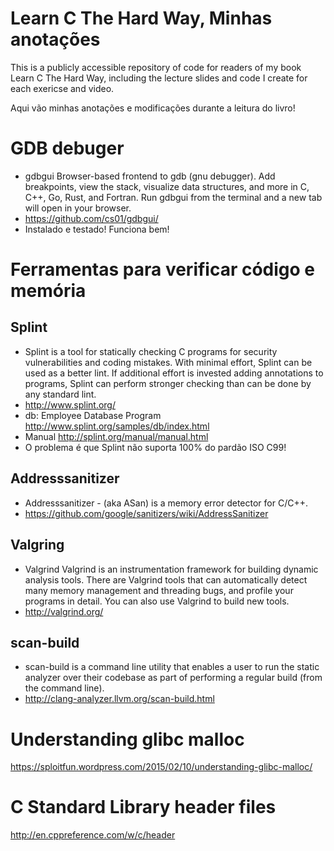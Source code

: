 Learn C The Hard Way, Minhas anotações
==============================

This is a publicly accessible repository of code for readers of my book Learn C The Hard Way, including the lecture slides and code I create for each exericse and video.

Aqui vão minhas anotações e modificações durante a leitura do livro!

GDB debuger
===========

* gdbgui Browser-based frontend to gdb (gnu debugger). Add breakpoints, view the stack, visualize data structures, and more in C, C++, Go, Rust, and Fortran. Run gdbgui from the terminal and a new tab will open in your browser.
* https://github.com/cs01/gdbgui/
* Instalado e testado! Funciona bem!

Ferramentas para verificar código e memória
===========================================

Splint
------
* Splint is a tool for statically checking C programs for security vulnerabilities and coding mistakes. With minimal effort, Splint can be used as a better lint. If additional effort is invested adding annotations to programs, Splint can perform stronger checking than can be done by any standard lint.
* http://www.splint.org/
* db: Employee Database Program http://www.splint.org/samples/db/index.html
* Manual http://splint.org/manual/manual.html
* O problema é que Splint não suporta 100% do pardão ISO C99!

Addresssanitizer
----------------
* Addresssanitizer - (aka ASan) is a memory error detector for C/C++.
* https://github.com/google/sanitizers/wiki/AddressSanitizer

Valgring
--------
* Valgrind Valgrind is an instrumentation framework for building dynamic analysis tools. There are Valgrind tools that can automatically detect many memory management and threading bugs, and profile your programs in detail. You can also use Valgrind to build new tools.
* http://valgrind.org/

scan-build
----------
* scan-build is a command line utility that enables a user to run the static analyzer over their codebase as part of performing a regular build (from the command line).
* http://clang-analyzer.llvm.org/scan-build.html

Understanding glibc malloc
==========================
https://sploitfun.wordpress.com/2015/02/10/understanding-glibc-malloc/

C Standard Library header files
===============================
http://en.cppreference.com/w/c/header
